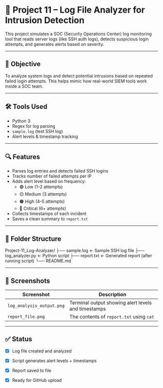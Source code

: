 # 📘 Project 11 – Log File Analyzer for Intrusion Detection

This project simulates a SOC (Security Operations Center) log monitoring tool that reads server logs (like SSH auth logs), detects suspicious login attempts, and generates alerts based on severity.

---

## 🎯 Objective

To analyze system logs and detect potential intrusions based on repeated failed login attempts. This helps mimic how real-world SIEM tools work inside a SOC team.

---

## 🛠 Tools Used

- Python 3
- Regex for log parsing
- `sample.log` (test SSH log)
- Alert levels & timestamp tracking

---

## 🔍 Features

- Parses log entries and detects failed SSH logins
- Tracks number of failed attempts per IP
- Adds alert level based on frequency:
  - 🟢 Low (1–2 attempts)
  - 🟡 Medium (3 attempts)
  - 🟠 High (4–5 attempts)
  - 🔴 Critical (6+ attempts)
- Collects timestamps of each incident
- Saves a clean summary to `report.txt`

---

## 📁 Folder Structure

Project-11_Log-Analyzer/
├── sample.log ← Sample SSH log file
├── log_analyzer.py ← Python script
├── report.txt ← Generated report (after running script)
└── README.md


---

## 📸 Screenshots

| Screenshot              | Description                                      |
|-------------------------|--------------------------------------------------|
| `log_analysis_output.png` | Terminal output showing alert levels and timestamps |
| `report_file.png`        | The contents of `report.txt` using `cat`        |

---

## ✅ Status

- [x] Log file created and analyzed
- [x] Script generates alert levels + timestamps
- [x] Report saved to file
- [x] Ready for GitHub upload

